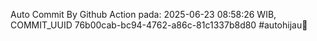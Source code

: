 Auto Commit By Github Action pada: 2025-06-23 08:58:26 WIB, COMMIT_UUID 76b00cab-bc94-4762-a86c-81c1337b8d80 #autohijau🗿
